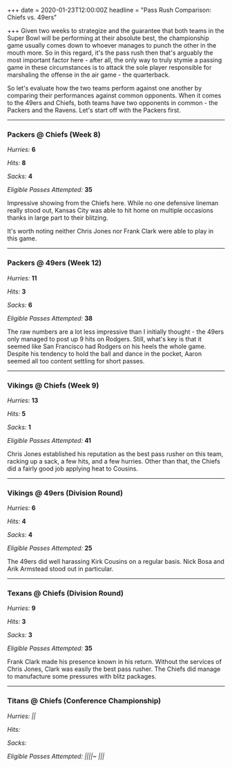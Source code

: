 +++
date = 2020-01-23T12:00:00Z
headline = "Pass Rush Comparison: Chiefs vs. 49ers"

+++
Given two weeks to strategize and the guarantee that both teams in the Super Bowl will be performing at their absolute best, the championship game usually comes down to whoever manages to punch the other in the mouth more. So in this regard, it's the pass rush then that's arguably the most important factor here - after all, the only way to truly stymie a passing game in these circumstances is to attack the sole player responsible for marshaling the offense in the air game - the quarterback.

So let's evaluate how the two teams perform against one another by comparing their performances against common opponents. When it comes to the 49ers and Chiefs, both teams have two opponents in common - the Packers and the Ravens. Let's start off with the Packers first.

***

### Packers @ Chiefs (Week 8)

_Hurries:_ **6**

_Hits:_ **8**

_Sacks:_ **4**

_Eligible Passes Attempted:_ **35**

Impressive showing from the Chiefs here. While no one defensive lineman really stood out, Kansas City was able to hit home on multiple occasions thanks in large part to their blitzing.

It's worth noting neither Chris Jones nor Frank Clark were able to play in this game.

***

### Packers @ 49ers (Week 12)

_Hurries:_ **11**

_Hits:_ **3**

_Sacks:_ **6**

_Eligible Passes Attempted:_ **38**

The raw numbers are a lot less impressive than I initially thought - the 49ers only managed to post up 9 hits on Rodgers. Still, what's key is that it seemed like San Francisco had Rodgers on his heels the whole game. Despite his tendency to hold the ball and dance in the pocket, Aaron seemed all too content settling for short passes.

***

### Vikings @ Chiefs (Week 9)

_Hurries:_ **13**

_Hits:_ **5**

_Sacks:_ **1**

_Eligible Passes Attempted:_ **41**

Chris Jones established his reputation as the best pass rusher on this team, racking up a sack, a few hits, and a few hurries. Other than that, the Chiefs did a fairly good job applying heat to Cousins.

***

### Vikings @ 49ers (Division Round)

_Hurries:_ **6**

_Hits:_ **4**

_Sacks:_ **4**

_Eligible Passes Attempted:_ **25**

The 49ers did well harassing Kirk Cousins on a regular basis. Nick Bosa and Arik Armstead stood out in particular.

***

### Texans @ Chiefs (Division Round)

_Hurries:_ **9**

_Hits:_ **3**

_Sacks:_ **3**

_Eligible Passes Attempted:_ **35**

Frank Clark made his presence known in his return. Without the services of Chris Jones, Clark was easily the best pass rusher. The Chiefs did manage to manufacture some pressures with blitz packages.

***

### Titans @ Chiefs (Conference Championship)

_Hurries: ||_

_Hits:_ 

_Sacks:_ 

_Eligible Passes Attempted: ||||\~ |||_